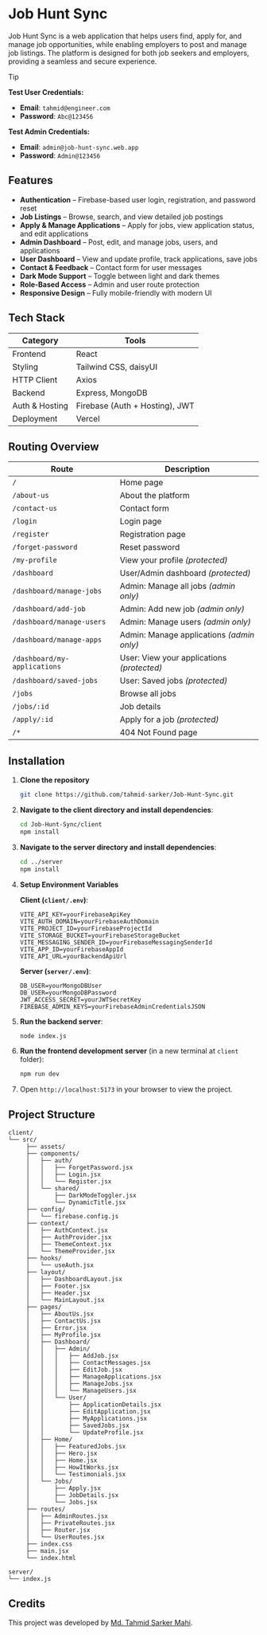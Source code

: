 # Job Hunt Sync

Job Hunt Sync is a web application that helps users find, apply for, and manage job opportunities, while enabling employers to post and manage job listings. The platform is designed for both job seekers and employers, providing a seamless and secure experience.

> [!TIP]
> **Test User Credentials:**
> - **Email**: `tahmid@engineer.com`
> - **Password**: `Abc@123456`
> 
> **Test Admin Credentials:**
> - **Email**: `admin@job-hunt-sync.web.app`
> - **Password**: `Admin@123456`

## Features

* **Authentication** – Firebase-based user login, registration, and password reset
* **Job Listings** – Browse, search, and view detailed job postings
* **Apply & Manage Applications** – Apply for jobs, view application status, and edit applications
* **Admin Dashboard** – Post, edit, and manage jobs, users, and applications
* **User Dashboard** – View and update profile, track applications, save jobs
* **Contact & Feedback** – Contact form for user messages
* **Dark Mode Support** – Toggle between light and dark themes
* **Role-Based Access** – Admin and user route protection
* **Responsive Design** – Fully mobile-friendly with modern UI

## Tech Stack

| Category       | Tools                               |
| -------------- | ----------------------------------- |
| Frontend       | React                               |
| Styling        | Tailwind CSS, daisyUI               |
| HTTP Client    | Axios                               |
| Backend        | Express, MongoDB                    |
| Auth & Hosting | Firebase (Auth + Hosting), JWT      |
| Deployment     | Vercel                              |

## Routing Overview

| Route                        | Description                                 |
| ---------------------------- | ------------------------------------------- |
| `/`                          | Home page                                   |
| `/about-us`                  | About the platform                          |
| `/contact-us`                | Contact form                                |
| `/login`                     | Login page                                  |
| `/register`                  | Registration page                           |
| `/forget-password`           | Reset password                              |
| `/my-profile`                | View your profile *(protected)*             |
| `/dashboard`                 | User/Admin dashboard *(protected)*          |
| `/dashboard/manage-jobs`     | Admin: Manage all jobs *(admin only)*       |
| `/dashboard/add-job`         | Admin: Add new job *(admin only)*           |
| `/dashboard/manage-users`    | Admin: Manage users *(admin only)*          |
| `/dashboard/manage-apps`     | Admin: Manage applications *(admin only)*   |
| `/dashboard/my-applications` | User: View your applications *(protected)*  |
| `/dashboard/saved-jobs`      | User: Saved jobs *(protected)*              |
| `/jobs`                      | Browse all jobs                             |
| `/jobs/:id`                  | Job details                                 |
| `/apply/:id`                 | Apply for a job *(protected)*               |
| `/*`                         | 404 Not Found page                          |

## Installation

1. **Clone the repository**

	```bash
	git clone https://github.com/tahmid-sarker/Job-Hunt-Sync.git
	```

2. **Navigate to the client directory and install dependencies**:

   ```bash
   cd Job-Hunt-Sync/client
   npm install
   ```

3. **Navigate to the server directory and install dependencies**:

   ```bash
   cd ../server
   npm install
   ```

4. **Setup Environment Variables**

	**Client (`client/.env`)**:

	```
	VITE_API_KEY=yourFirebaseApiKey
	VITE_AUTH_DOMAIN=yourFirebaseAuthDomain
	VITE_PROJECT_ID=yourFirebaseProjectId
	VITE_STORAGE_BUCKET=yourFirebaseStorageBucket
	VITE_MESSAGING_SENDER_ID=yourFirebaseMessagingSenderId
	VITE_APP_ID=yourFirebaseAppId
	VITE_API_URL=yourBackendApiUrl
	```

	**Server (`server/.env`)**:

	```
	DB_USER=yourMongoDBUser
	DB_USER=yourMongoDBPassword
	JWT_ACCESS_SECRET=yourJWTSecretKey
    FIREBASE_ADMIN_KEYS=yourFirebaseAdminCredentialsJSON
	```

5. **Run the backend server**:

   ```bash
   node index.js
   ```

6. **Run the frontend development server** (in a new terminal at `client` folder):

   ```bash
   npm run dev
   ```

7. Open `http://localhost:5173` in your browser to view the project.

## Project Structure

```
client/
└── src/
	 ├── assets/
	 ├── components/
	 │   ├── auth/
	 │   │   ├── ForgetPassword.jsx
	 │   │   ├── Login.jsx
	 │   │   └── Register.jsx
	 │   └── shared/
	 │       ├── DarkModeToggler.jsx
	 │       └── DynamicTitle.jsx
	 ├── config/
	 │   └── firebase.config.js
	 ├── context/
	 │   ├── AuthContext.jsx
	 │   ├── AuthProvider.jsx
	 │   ├── ThemeContext.jsx
	 │   └── ThemeProvider.jsx
	 ├── hooks/
	 │   └── useAuth.jsx
	 ├── layout/
	 │   ├── DashboardLayout.jsx
	 │   ├── Footer.jsx
	 │   ├── Header.jsx
	 │   └── MainLayout.jsx
	 ├── pages/
	 │   ├── AboutUs.jsx
	 │   ├── ContactUs.jsx
	 │   ├── Error.jsx
	 │   ├── MyProfile.jsx
	 │   ├── Dashboard/
	 │   │   ├── Admin/
	 │   │   │   ├── AddJob.jsx
	 │   │   │   ├── ContactMessages.jsx
	 │   │   │   ├── EditJob.jsx
	 │   │   │   ├── ManageApplications.jsx
	 │   │   │   ├── ManageJobs.jsx
	 │   │   │   └── ManageUsers.jsx
	 │   │   └── User/
	 │   │       ├── ApplicationDetails.jsx
	 │   │       ├── EditApplication.jsx
	 │   │       ├── MyApplications.jsx
	 │   │       ├── SavedJobs.jsx
	 │   │       └── UpdateProfile.jsx
	 │   ├── Home/
	 │   │   ├── FeaturedJobs.jsx
	 │   │   ├── Hero.jsx
	 │   │   ├── Home.jsx
	 │   │   ├── HowItWorks.jsx
	 │   │   └── Testimonials.jsx
	 │   └── Jobs/
	 │       ├── Apply.jsx
	 │       ├── JobDetails.jsx
	 │       └── Jobs.jsx
	 ├── routes/
	 │   ├── AdminRoutes.jsx
	 │   ├── PrivateRoutes.jsx
	 │   ├── Router.jsx
	 │   └── UserRoutes.jsx
	 ├── index.css
	 ├── main.jsx
	 └── index.html

server/
└── index.js
```

## Credits

This project was developed by [Md. Tahmid Sarker Mahi](https://tahmid-sarker.github.io).